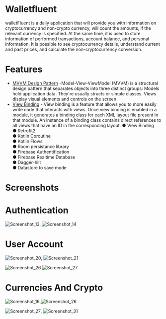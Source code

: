 # Walletfluent

walletFluent is a daily application that will provide you with information on cryptocurrency and non-crypto currency, will count the amounts, if the relevant currency is specified. At the same time, it is used to store information of performed transactions, account balance, and personal information.
It is possible to see cryptocurrency details, understand current and past prices, and calculate the non-cryptocurrency conversion.
# Features

- [MVVM Design Pattern](https://en.wikipedia.org/wiki/Model%E2%80%93view%E2%80%93viewmodel) -Model-View-ViewModel (MVVM) is a structural design pattern that separates objects into three distinct groups: Models hold application data. They're usually structs or simple classes. Views display visual elements and controls on the screen
- [View Binding](https://developer.android.com/topic/libraries/view-binding) - View binding is a feature that allows you to more easily write code that interacts with views. Once view binding is enabled in a module, it generates a binding class for each XML layout file present in that module. An instance of a binding class contains direct references to all views that have an ID in the corresponding layout.
● View Binding<br />
● Retrofit2<br />
● Kotlin Coroutine<br />
● Kotlin Flows<br />
● Room persistance library<br />
● Firebase Authentification<br />
● Firebase Realtime Database<br />
● Dagger-hilt<br />
● Datastore to save mode<br />

# Screenshots
# Authentication

![Screenshot_13](https://user-images.githubusercontent.com/55893091/152593473-e9a986dd-0da0-4c4e-9a5e-acb13c84e294.png), ![Screenshot_14](https://user-images.githubusercontent.com/55893091/152593496-287b60eb-db83-4e1c-b228-dba5f2043452.png)<br />

# User Account
![Screenshot_20](https://user-images.githubusercontent.com/55893091/152593860-07755f68-7acc-4f90-b7d9-b2de486ab17b.png), ![Screenshot_21](https://user-images.githubusercontent.com/55893091/152593962-1e77ab5d-6928-472e-93f1-3ff3be0325e3.png)<br />

![Screenshot_26](https://user-images.githubusercontent.com/55893091/152594410-ab6ab5cf-7f5b-4b30-8684-3785f4499265.png)
![Screenshot_27](https://user-images.githubusercontent.com/55893091/152594419-dd49febb-bd1a-49cf-a997-fa51d3c6201b.png)

# Currencies And Crypto

![Screenshot_16](https://user-images.githubusercontent.com/55893091/152594850-72aeb36e-2dcd-4ec0-8512-682ca1499844.png),![Screenshot_26](https://user-images.githubusercontent.com/55893091/152594952-e353e23a-82d4-4470-8403-55b1c14073d8.png)<br />

![Screenshot_27](https://user-images.githubusercontent.com/55893091/152595032-fe262772-b9c2-4acd-b9ad-e0b27ff6e5f4.png),
![Screenshot_31](https://user-images.githubusercontent.com/55893091/152595077-18f55523-027c-4734-926c-b66ef726d997.png)











